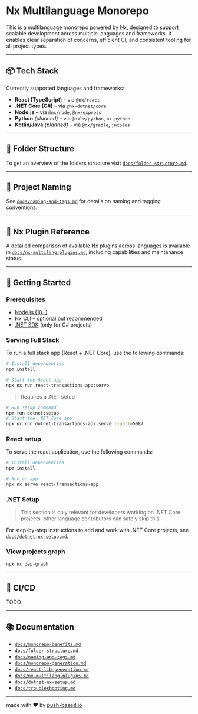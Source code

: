 # Nx Multilanguage Monorepo

This is a multilanguage monorepo powered by [Nx](https://nx.dev), designed to support scalable development across multiple languages and frameworks. It enables clear separation of concerns, efficient CI, and consistent tooling for all project types.

---

## 📦 Tech Stack

Currently supported languages and frameworks:

- **React (TypeScript)** – via `@nx/react`
- **.NET Core (C#)** – via `@nx-dotnet/core`
- **Node.js** – via `@nx/node`, `@nx/express`
- **Python** _(planned)_ – via `@nxlv/python`, `nx-python`
- **Kotlin/Java** _(planned)_ – via `@nx/gradle`, `jnxplus`

---

## 📁 Folder Structure

To get an overview of the folders structure visit [`docs/folder-structure.md`](./docs/folder-structure.md).

---

## 🧩 Project Naming

See [`docs/naming-and-tags.md`](./docs/naming-and-tags.md) for details on naming and tagging conventions.

---

## 🧭 Nx Plugin Reference

A detailed comparison of available Nx plugins across languages is available in [`docs/nx-multilang-plugins.md`](./docs/nx-multilang-plugins.md), including capabilities and maintenance status.

---

## 🚀 Getting Started

### Prerequisites

- [Node.js (18+)](https://nodejs.org/)
- [Nx CLI](https://nx.dev/cli) – optional but recommended
- [.NET SDK](https://dotnet.microsoft.com/) (only for C# projects)

### Serving Full Stack

To run a full stack app (React + .NET Core), use the following commands:

```bash
# Install dependencies
npm install
```

```bash
# Start the React app
npx nx run react-transactions-app:serve
```

> Requires a .NET setup

```bash
# Run setup command
npm run dotnet:setup
# Start the .NET Core app
npx nx run dotnet-transactions-api:serve --port=5087
```

### React setup

To serve the react application, use the following commands:

```bash
# Install dependencies
npm install

# Run an app
npx nx serve react-transactions-app
```

### .NET Setup

> This section is only relevant for developers working on .NET Core projects.
> other language contributors can safely skip this.

For step-by-step instructions to add and work with .NET Core projects, see [`docs/dotnet-nx-setup.md`](./docs/dotnet-nx-setup.md).

### View projects graph

```bash
npx nx dep-graph
```

---

## 🧪 CI/CD

TODO

---

## 📚 Documentation

- [`docs/monorepo-benefits.md`](./docs/monorepo-benefits.md)
- [`docs/folder-structure.md`](./docs/folder-structure.md)
- [`docs/naming-and-tags.md`](./docs/naming-and-tags.md)
- [`docs/monorepo-generation.md`](./docs/monorepo-generation.md)
- [`docs/react-lib-generation.md`](./docs/react-lib-generation.md)
- [`docs/nx-multilang-plugins.md`](./docs/nx-multilang-plugins.md)
- [`docs/dotnet-nx-setup.md`](./docs/dotnet-nx-setup.md)
- [`docs/troubleshooting.md`](./docs/troubleshooting.md)

---

made with ❤ by [push-based.io](https://www.push-based.io)
